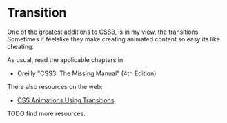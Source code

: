 # Transition

One of the greatest additions to CSS3, is in my view, the transitions.
Sometimes it feelslike they make creating animated content so easy its like
cheating.

As usual, read the applicable chapters in

+ Oreilly "CSS3: The Missing Manual" (4th Edition)

There also resources on the web:

+ [CSS Animations Using Transitions](http://www.the-art-of-web.com/css/css-animation/#.Ul0akpzCQ1J)

TODO find more resources.

